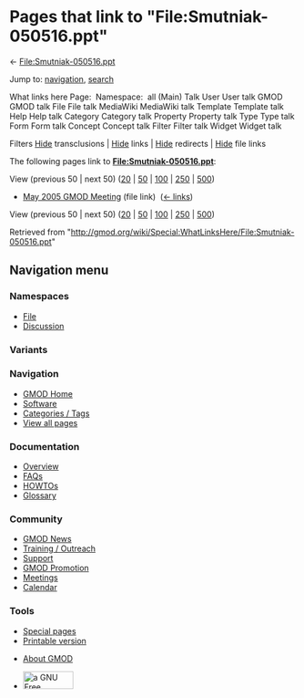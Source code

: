 <div id="mw-page-base" class="noprint">

</div>

<div id="mw-head-base" class="noprint">

</div>

<div id="content" class="mw-body" role="main">

<span id="top"></span>

<div id="mw-js-message" style="display:none;">

</div>



# <span dir="auto">Pages that link to "File:Smutniak-050516.ppt"</span>

<div id="bodyContent">

<div id="contentSub">

←
[File:Smutniak-050516.ppt](/wiki/File:Smutniak-050516.ppt "File:Smutniak-050516.ppt")

</div>

<div id="jump-to-nav" class="mw-jump">

Jump to: [navigation](#mw-navigation), [search](#p-search)

</div>

<div id="mw-content-text">

What links here Page:  Namespace:  all (Main) Talk User User talk GMOD
GMOD talk File File talk MediaWiki MediaWiki talk Template Template talk
Help Help talk Category Category talk Property Property talk Type Type
talk Form Form talk Concept Concept talk Filter Filter talk Widget
Widget talk

Filters
[Hide](/mediawiki/index.php?title=Special:WhatLinksHere/File:Smutniak-050516.ppt&hidetrans=1 "Special:WhatLinksHere/File:Smutniak-050516.ppt")
transclusions \|
[Hide](/mediawiki/index.php?title=Special:WhatLinksHere/File:Smutniak-050516.ppt&hidelinks=1 "Special:WhatLinksHere/File:Smutniak-050516.ppt")
links \|
[Hide](/mediawiki/index.php?title=Special:WhatLinksHere/File:Smutniak-050516.ppt&hideredirs=1 "Special:WhatLinksHere/File:Smutniak-050516.ppt")
redirects \|
[Hide](/mediawiki/index.php?title=Special:WhatLinksHere/File:Smutniak-050516.ppt&hideimages=1 "Special:WhatLinksHere/File:Smutniak-050516.ppt")
file links

The following pages link to
**[File:Smutniak-050516.ppt](/wiki/File:Smutniak-050516.ppt "File:Smutniak-050516.ppt")**:

View (previous 50 \| next 50)
([20](/mediawiki/index.php?title=Special:WhatLinksHere/File:Smutniak-050516.ppt&limit=20 "Special:WhatLinksHere/File:Smutniak-050516.ppt")
\|
[50](/mediawiki/index.php?title=Special:WhatLinksHere/File:Smutniak-050516.ppt&limit=50 "Special:WhatLinksHere/File:Smutniak-050516.ppt")
\|
[100](/mediawiki/index.php?title=Special:WhatLinksHere/File:Smutniak-050516.ppt&limit=100 "Special:WhatLinksHere/File:Smutniak-050516.ppt")
\|
[250](/mediawiki/index.php?title=Special:WhatLinksHere/File:Smutniak-050516.ppt&limit=250 "Special:WhatLinksHere/File:Smutniak-050516.ppt")
\|
[500](/mediawiki/index.php?title=Special:WhatLinksHere/File:Smutniak-050516.ppt&limit=500 "Special:WhatLinksHere/File:Smutniak-050516.ppt"))

- [May 2005 GMOD
  Meeting](/wiki/May_2005_GMOD_Meeting "May 2005 GMOD Meeting") (file
  link) ‎ <span class="mw-whatlinkshere-tools">([←
  links](/mediawiki/index.php?title=Special:WhatLinksHere&target=May+2005+GMOD+Meeting "Special:WhatLinksHere"))</span>

View (previous 50 \| next 50)
([20](/mediawiki/index.php?title=Special:WhatLinksHere/File:Smutniak-050516.ppt&limit=20 "Special:WhatLinksHere/File:Smutniak-050516.ppt")
\|
[50](/mediawiki/index.php?title=Special:WhatLinksHere/File:Smutniak-050516.ppt&limit=50 "Special:WhatLinksHere/File:Smutniak-050516.ppt")
\|
[100](/mediawiki/index.php?title=Special:WhatLinksHere/File:Smutniak-050516.ppt&limit=100 "Special:WhatLinksHere/File:Smutniak-050516.ppt")
\|
[250](/mediawiki/index.php?title=Special:WhatLinksHere/File:Smutniak-050516.ppt&limit=250 "Special:WhatLinksHere/File:Smutniak-050516.ppt")
\|
[500](/mediawiki/index.php?title=Special:WhatLinksHere/File:Smutniak-050516.ppt&limit=500 "Special:WhatLinksHere/File:Smutniak-050516.ppt"))

</div>

<div class="printfooter">

Retrieved from
"<http://gmod.org/wiki/Special:WhatLinksHere/File:Smutniak-050516.ppt>"

</div>

<div id="catlinks" class="catlinks catlinks-allhidden">

</div>

<div class="visualClear">

</div>

</div>

</div>

<div id="mw-navigation">

## Navigation menu

<div id="mw-head">



<div id="left-navigation">

<div id="p-namespaces" class="vectorTabs" role="navigation"
aria-labelledby="p-namespaces-label">

### Namespaces

- <span id="ca-nstab-image"><a href="/wiki/File:Smutniak-050516.ppt" accesskey="c"
  title="View the file page [c]">File</a></span>
- <span id="ca-talk"><a
  href="/mediawiki/index.php?title=File_talk:Smutniak-050516.ppt&amp;action=edit&amp;redlink=1"
  accesskey="t"
  title="Discussion about the content page [t]">Discussion</a></span>

</div>

<div id="p-variants" class="vectorMenu emptyPortlet" role="navigation"
aria-labelledby="p-variants-label">

### 

### Variants[](#)

<div class="menu">

</div>

</div>

</div>

<div id="right-navigation">





</div>



</div>

</div>

</div>

<div id="mw-panel">

<div id="p-logo" role="banner">

<a href="/wiki/Main_Page"
style="background-image: url(http://gmod.org/images/GMOD-cogs.png);"
title="Visit the main page"></a>

</div>

<div id="p-Navigation" class="portal" role="navigation"
aria-labelledby="p-Navigation-label">

### Navigation

<div class="body">

- <span id="n-GMOD-Home">[GMOD Home](/wiki/Main_Page)</span>
- <span id="n-Software">[Software](/wiki/GMOD_Components)</span>
- <span id="n-Categories-.2F-Tags">[Categories /
  Tags](/wiki/Categories)</span>
- <span id="n-View-all-pages">[View all
  pages](/wiki/Special:AllPages)</span>

</div>

</div>

<div id="p-Documentation" class="portal" role="navigation"
aria-labelledby="p-Documentation-label">

### Documentation

<div class="body">

- <span id="n-Overview">[Overview](/wiki/Overview)</span>
- <span id="n-FAQs">[FAQs](/wiki/Category:FAQ)</span>
- <span id="n-HOWTOs">[HOWTOs](/wiki/Category:HOWTO)</span>
- <span id="n-Glossary">[Glossary](/wiki/Glossary)</span>

</div>

</div>

<div id="p-Community" class="portal" role="navigation"
aria-labelledby="p-Community-label">

### Community

<div class="body">

- <span id="n-GMOD-News">[GMOD News](/wiki/GMOD_News)</span>
- <span id="n-Training-.2F-Outreach">[Training /
  Outreach](/wiki/Training_and_Outreach)</span>
- <span id="n-Support">[Support](/wiki/Support)</span>
- <span id="n-GMOD-Promotion">[GMOD
  Promotion](/wiki/GMOD_Promotion)</span>
- <span id="n-Meetings">[Meetings](/wiki/Meetings)</span>
- <span id="n-Calendar">[Calendar](/wiki/Calendar)</span>

</div>

</div>

<div id="p-tb" class="portal" role="navigation"
aria-labelledby="p-tb-label">

### Tools

<div class="body">

- <span id="t-specialpages"><a href="/wiki/Special:SpecialPages" accesskey="q"
  title="A list of all special pages [q]">Special pages</a></span>
- <span id="t-print"><a
  href="/mediawiki/index.php?title=Special:WhatLinksHere/File:Smutniak-050516.ppt&amp;printable=yes"
  rel="alternate" accesskey="p"
  title="Printable version of this page [p]">Printable version</a></span>

</div>

</div>

</div>

</div>

<div id="footer" role="contentinfo">

- <span id="footer-places-about">[About
  GMOD](/wiki/GMOD:About "GMOD:About")</span>

<!-- -->

- <span id="footer-copyrightico">[<img src="http://www.gnu.org/graphics/gfdl-logo-small.png" width="88"
  height="31" alt="a GNU Free Documentation License" />](http://www.gnu.org/licenses/fdl-1.3.html)</span>


<div style="clear:both">

</div>

</div>
